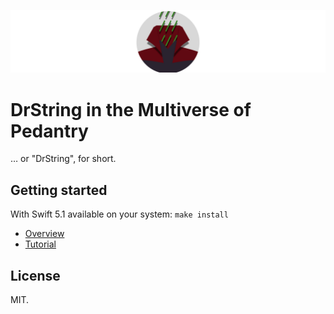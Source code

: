 ![Circular Logo](Documentation/Logo-Circular-Header.png)

# DrString in the Multiverse of Pedantry

… or "DrString", for short.

## Getting started

With Swift 5.1 available on your system: `make install`

* [Overview](Documentation/Overview.md)
* [Tutorial](Documentation/Tutorial.md)

## License

MIT.
